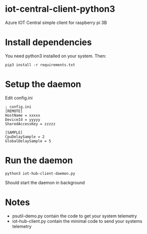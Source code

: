 # iot-central-client-python3
Azure IOT Central simple client for raspberry pi 3B

# Install dependencies

You need python3 installed on your system. Then:

`pip3 install -r requirements.txt`

# Setup the daemon

Edit config.ini

```
; config.ini
[REMOTE]
HostName = xxxxx
DeviceId = yyyyy
SharedAccessKey = zzzzz

[SAMPLE]
CpuDelaySample = 2
GlobalDelaySample = 5
```

# Run the daemon

`python3 iot-hub-client-daemon.py`

Should start the daemon in background

# Notes

* psutil-demo.py contain the code to get your system telemetry
* iot-hub-client.py contain the minimal code to send your systems telemetry
